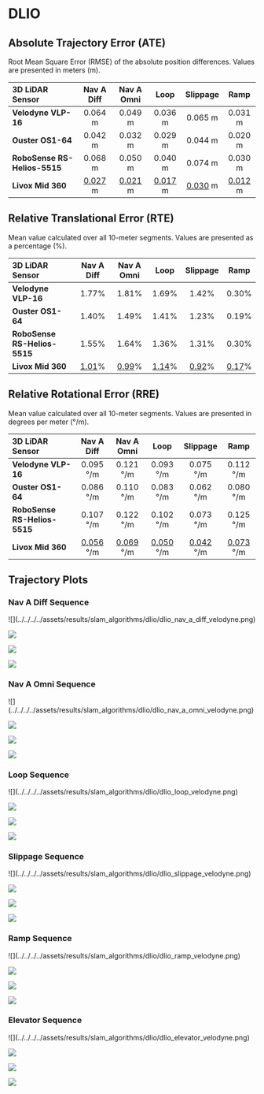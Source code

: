 # DLIO

## Absolute Trajectory Error (ATE)

Root Mean Square Error (RMSE) of the absolute position differences. Values are presented in meters (m).

| 3D LiDAR Sensor              | Nav A Diff     | Nav A Omni     | Loop           | Slippage       | Ramp           |
| :--------------------------- | :------------: | :------------: | :------------: | :------------: | :------------: |
| **Velodyne VLP-16**          | 0.064 m        | 0.049 m        | 0.036 m        | 0.065 m        | 0.031 m        |
| **Ouster OS1-64**            | 0.042 m        | 0.032 m        | 0.029 m        | 0.044 m        | 0.020 m        |
| **RoboSense RS-Helios-5515** | 0.068 m        | 0.050 m        | 0.040 m        | 0.074 m        | 0.030 m        |
| **Livox Mid 360**            | <u>0.027</u> m | <u>0.021</u> m | <u>0.017</u> m | <u>0.030</u> m | <u>0.012</u> m |

## Relative Translational Error (RTE)

Mean value calculated over all 10-meter segments. Values are presented as a percentage (%).

| 3D LiDAR Sensor              | Nav A Diff   | Nav A Omni   | Loop         | Slippage     | Ramp         |
| :--------------------------- | :----------: | :----------: | :----------: | :----------: | :----------: |
| **Velodyne VLP-16**          | 1.77%        | 1.81%        | 1.69%        | 1.42%        | 0.30%        |
| **Ouster OS1-64**            | 1.40%        | 1.49%        | 1.41%        | 1.23%        | 0.19%        |
| **RoboSense RS-Helios-5515** | 1.55%        | 1.64%        | 1.36%        | 1.31%        | 0.30%        |
| **Livox Mid 360**            | <u>1.01</u>% | <u>0.99</u>% | <u>1.14</u>% | <u>0.92</u>% | <u>0.17</u>% |

## Relative Rotational Error (RRE)

Mean value calculated over all 10-meter segments. Values are presented in degrees per meter (°/m).

| 3D LiDAR Sensor              | Nav A Diff       | Nav A Omni       | Loop             | Slippage         | Ramp             |
| :--------------------------- | :--------------: | :--------------: | :--------------: | :--------------: | :--------------: |
| **Velodyne VLP-16**          | 0.095 °/m        | 0.121 °/m        | 0.093 °/m        | 0.075 °/m        | 0.112 °/m        |
| **Ouster OS1-64**            | 0.086 °/m        | 0.110 °/m        | 0.083 °/m        | 0.062 °/m        | 0.080 °/m        |
| **RoboSense RS-Helios-5515** | 0.107 °/m        | 0.122 °/m        | 0.102 °/m        | 0.073 °/m        | 0.125 °/m        |
| **Livox Mid 360**            | <u>0.056</u> °/m | <u>0.069</u> °/m | <u>0.050</u> °/m | <u>0.042</u> °/m | <u>0.073</u> °/m |

## Trajectory Plots

### Nav A Diff Sequence 
<div class="grid" markdown>
![](../../../../assets/results/slam_algorithms/dlio/dlio_nav_a_diff_velodyne.png)

![](../../../../assets/results/slam_algorithms/dlio/dlio_nav_a_diff_ouster.png)

![](../../../../assets/results/slam_algorithms/dlio/dlio_nav_a_diff_robosense.png)

![](../../../../assets/results/slam_algorithms/dlio/dlio_nav_a_diff_livox.png)
</div>

### Nav A Omni Sequence 
<div class="grid" markdown>
![](../../../../assets/results/slam_algorithms/dlio/dlio_nav_a_omni_velodyne.png)

![](../../../../assets/results/slam_algorithms/dlio/dlio_nav_a_omni_ouster.png)

![](../../../../assets/results/slam_algorithms/dlio/dlio_nav_a_omni_robosense.png)

![](../../../../assets/results/slam_algorithms/dlio/dlio_nav_a_omni_livox.png)
</div>

### Loop Sequence 
<div class="grid" markdown>
![](../../../../assets/results/slam_algorithms/dlio/dlio_loop_velodyne.png)

![](../../../../assets/results/slam_algorithms/dlio/dlio_loop_ouster.png)

![](../../../../assets/results/slam_algorithms/dlio/dlio_loop_robosense.png)

![](../../../../assets/results/slam_algorithms/dlio/dlio_loop_livox.png)
</div>

### Slippage Sequence 
<div class="grid" markdown>
![](../../../../assets/results/slam_algorithms/dlio/dlio_slippage_velodyne.png)

![](../../../../assets/results/slam_algorithms/dlio/dlio_slippage_ouster.png)

![](../../../../assets/results/slam_algorithms/dlio/dlio_slippage_robosense.png)

![](../../../../assets/results/slam_algorithms/dlio/dlio_slippage_livox.png)
</div>

### Ramp Sequence 
<div class="grid" markdown>
![](../../../../assets/results/slam_algorithms/dlio/dlio_ramp_velodyne.png)

![](../../../../assets/results/slam_algorithms/dlio/dlio_ramp_ouster.png)

![](../../../../assets/results/slam_algorithms/dlio/dlio_ramp_robosense.png)

![](../../../../assets/results/slam_algorithms/dlio/dlio_ramp_livox.png)
</div>

### Elevator Sequence 
<div class="grid" markdown>
![](../../../../assets/results/slam_algorithms/dlio/dlio_elevator_velodyne.png)

![](../../../../assets/results/slam_algorithms/dlio/dlio_elevator_ouster.png)

![](../../../../assets/results/slam_algorithms/dlio/dlio_elevator_robosense.png)

![](../../../../assets/results/slam_algorithms/dlio/dlio_elevator_livox.png)
</div>